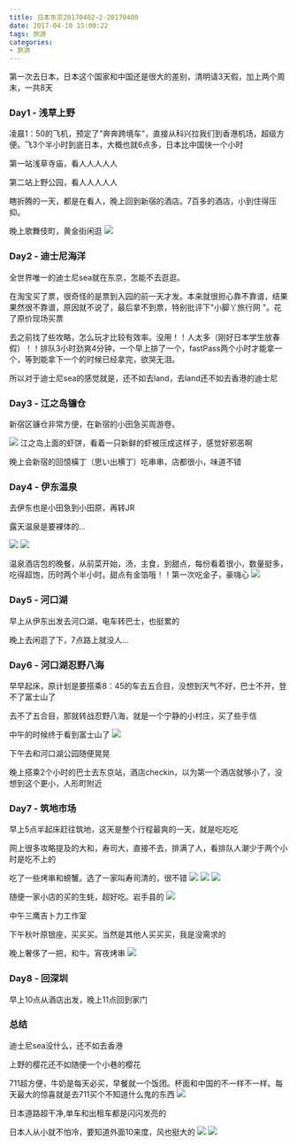 ```yaml
---
title: 日本东京20170402~2-20170409
date: 2017-04-10 15:00:22
tags: 旅游
categories:
- 旅游
---
```


<!-- toc -->

第一次去日本，日本这个国家和中国还是很大的差别，清明请3天假，加上两个周末，一共8天


### Day1 - 浅草上野
凌晨1：50的飞机，预定了"奔奔跨境车"，直接从科兴拉我们到香港机场，超级方便。飞3个半小时到底日本，大概也就6点多，日本比中国快一个小时

第一站浅草寺庙，看人人人人人

第二站上野公园，看人人人人人

瞎折腾的一天，都是在看人，晚上回到新宿的酒店。7百多的酒店，小到住得压抑。

晚上歌舞伎町，黄金街闲逛
![](日本东京20170402-2-20170409/IMG_0972_副本.jpg)

### Day2 - 迪士尼海洋
全世界唯一的迪士尼sea就在东京，怎能不去逛逛。

在淘宝买了票，很奇怪的是票到入园的前一天才发。本来就很担心靠不靠谱，结果果然很不靠谱，原因就不说了，最后拿不到票，特别批评下"小脚丫旅行网 "。花了原价现场买票

去之前找了些攻略，怎么玩才比较有效率。没用！！人太多（刚好日本学生放春假）！！排队3小时劲爽4分钟，一个早上排了一个，fastPass两个小时才能拿一个，等到能拿下一个的时候已经拿完，欲哭无泪。

所以对于迪士尼sea的感觉就是，还不如去land，去land还不如去香港的迪士尼

### Day3 - 江之岛镰仓
新宿区镰仓非常方便，在新宿的小田急买周游卷。

![](日本东京20170402-2-20170409/IMG_1002_副本.jpg)
江之岛上面的虾饼，看着一只新鲜的虾被压成这样子，感觉好邪恶啊

晚上会新宿的回憶橫丁（思い出横丁）吃串串，店都很小，味道不错

### Day4 - 伊东温泉
去伊东也是小田急到小田原，再转JR

露天温泉是要裸体的...

![](日本东京20170402-2-20170409/IMG_1146_副本.jpg)
![](日本东京20170402-2-20170409/IMG_1116_副本.jpg)

温泉酒店包的晚餐，从前菜开始，汤，主食，到甜点，每份看着很小，数量挺多，吃得超饱，历时两个半小时。甜点有金箔哦！！第一次吃金子，豪嗨心
![](日本东京20170402-2-20170409/food.jpg)



### Day5 - 河口湖
早上从伊东出发去河口湖，电车转巴士，也挺累的

晚上去闲逛了下，7点路上就没人...

### Day6 - 河口湖忍野八海
早早起床，原计划是要搭乘8：45的车去五合目，没想到天气不好，巴士不开，登不了富士山了

去不了五合目，那就转战忍野八海，就是一个宁静的小村庄，买了些手信

中午的时候终于看到富士山了
![](日本东京20170402-2-20170409/IMG_1194_副本.jpg)

下午去和河口湖公园随便晃晃

晚上搭乘2个小时的巴士去东京站，酒店checkin，以为第一个酒店就够小了，没想到这个更小，人形町附近

### Day7 - 筑地市场
早上5点半起床赶往筑地，这天是整个行程最爽的一天，就是吃吃吃

网上很多攻略提及的大和，寿司大，直接不去，排满了人，看排队人潮少于两个小时是吃不上的

吃了一些烤串和螃蟹。选了一家叫寿司清的，很不错
![](日本东京20170402-2-20170409/IMG_1208_副本.jpg)
![](日本东京20170402-2-20170409/IMG_1205_副本.jpg)
![](日本东京20170402-2-20170409/IMG_1207_副本.jpg)

随便一家小店的买的生蚝，超好吃。岩手县的
![](日本东京20170402-2-20170409/IMG_1210_副本.jpg)

中午三鹰吉卜力工作室

下午秋叶原银座，买买买。当然是其他人买买买，我是没需求的

晚上奢侈了一把，和牛。宵夜烤串
![](日本东京20170402-2-20170409/IMG_1220_副本.jpg)

### Day8 - 回深圳
早上10点从酒店出发，晚上11点回到家门

### 总结
迪士尼sea没什么，还不如去香港

上野的樱花还不如随便一个小巷的樱花

711超方便，牛奶是每天必买，早餐就一个饭团。杯面和中国的不一样不一样。每天最大的惊喜就是去711买个不知道什么鬼的东西
![](日本东京20170402-2-20170409/711.jpg)

日本道路超干净,单车和出租车都是闪闪发亮的

日本人从小就不怕冷，要知道外面10来度，风也挺大的
![](日本东京20170402-2-20170409/IMG_1193_副本.jpg)
![](日本东京20170402-2-20170409/IMG_1215_副本.jpg)
